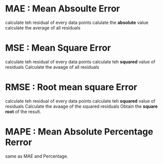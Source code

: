 # MAE : Mean Absoulte Error
calculate teh residual of every data points
calulate the **absolute** value
calculate the average of all residuals

# MSE : Mean Square Error
calculate teh residual of every data points
calculate teh **squared** value of residuals
Calculate the avaage of all residuals

# RMSE : Root mean square Error
calculate teh residual of every data points
calculate teh **squared** value of residuals
Calculate the avaage of the squared residuals
Obtain the **square root** of the result.

# MAPE : Mean Absolute Percentage Rerror
same as MAE and Percentage.
